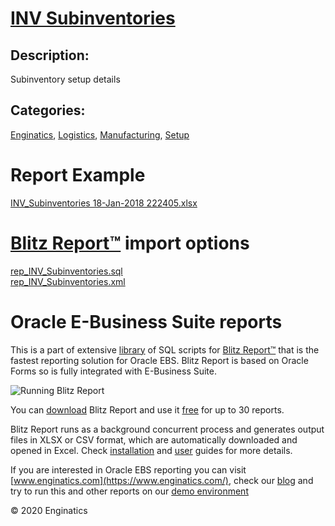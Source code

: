 # [INV Subinventories](https://www.enginatics.com/reports/inv-subinventories)
## Description: 
Subinventory setup details
## Categories: 
[Enginatics](https://www.enginatics.com/library/?pg=1&category[]=Enginatics), [Logistics](https://www.enginatics.com/library/?pg=1&category[]=Logistics), [Manufacturing](https://www.enginatics.com/library/?pg=1&category[]=Manufacturing), [Setup](https://www.enginatics.com/library/?pg=1&category[]=Setup)
# Report Example
[INV_Subinventories 18-Jan-2018 222405.xlsx](https://www.enginatics.com/example/inv-subinventories)
# [Blitz Report™](https://www.enginatics.com/blitz-report) import options
[rep_INV_Subinventories.sql](https://www.enginatics.com/export/inv-subinventories)\
[rep_INV_Subinventories.xml](https://www.enginatics.com/xml/inv-subinventories)
# Oracle E-Business Suite reports

This is a part of extensive [library](https://www.enginatics.com/library/) of SQL scripts for [Blitz Report™](https://www.enginatics.com/blitz-report/) that is the fastest reporting solution for Oracle EBS. Blitz Report is based on Oracle Forms so is fully integrated with E-Business Suite. 

![Running Blitz Report](https://www.enginatics.com/wp-content/uploads/2018/01/Running-blitz-report.png) 

You can [download](https://www.enginatics.com/download/) Blitz Report and use it [free](https://www.enginatics.com/pricing/) for up to 30 reports. 

Blitz Report runs as a background concurrent process and generates output files in XLSX or CSV format, which are automatically downloaded and opened in Excel. Check [installation](https://www.enginatics.com/installation-guide/) and [user](https://www.enginatics.com/user-guide/) guides for more details.

If you are interested in Oracle EBS reporting you can visit [www.enginatics.com](https://www.enginatics.com/), check our [blog](https://www.enginatics.com/blog) and try to run this and other reports on our [demo environment](http://demo.enginatics.com/)

© 2020 Enginatics